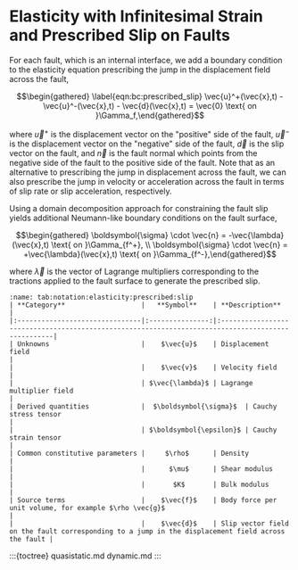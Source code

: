 # Elasticity with Infinitesimal Strain and Prescribed Slip on Faults

For each fault, which is an internal interface, we add a boundary condition to the elasticity equation prescribing the jump in the displacement field across the fault,

$$\begin{gathered}
  \label{eqn:bc:prescribed_slip}
  \vec{u}^+(\vec{x},t) - \vec{u}^-(\vec{x},t) - \vec{d}(\vec{x},t) = \vec{0} \text{ on }\Gamma_f,\end{gathered}$$

where $\vec{u}^+$ is the displacement vector on the "positive" side of the fault, $\vec{u}^-$ is the displacement vector on the "negative" side of the fault, $\vec{d}$ is the slip vector on the fault, and $\vec{n}$ is the fault normal which points from the negative side of the fault to the positive side of the fault.
Note that as an alternative to prescribing the jump in displacement across the fault, we can also prescribe the jump in velocity or acceleration across the fault in terms of slip rate or slip acceleration, respectively.

Using a domain decomposition approach for constraining the fault slip yields additional Neumann-like boundary conditions on the fault surface,

$$\begin{gathered}
  \boldsymbol{\sigma} \cdot \vec{n} = -\vec{\lambda}(\vec{x},t) \text{ on }\Gamma_{f^+}, \\
  \boldsymbol{\sigma} \cdot \vec{n} = +\vec{\lambda}(\vec{x},t) \text{ on }\Gamma_{f^-},\end{gathered}$$

where $\vec{\lambda}$ is the vector of Lagrange multipliers corresponding to the tractions applied to the fault surface to generate the prescribed slip.

```{table} Mathematical notation for elasticity equation with infinitesimal strain and prescribed slip on faults.
:name: tab:notation:elasticity:prescribed:slip
| **Category**                   |   **Symbol**    | **Description**                                                                                   |
|:-------------------------------|:---------------:|:--------------------------------------------------------------------------------------------------|
| Unknowns                       |    $\vec{u}$    | Displacement field                                                                                |
|                                |    $\vec{v}$    | Velocity field                                                                                    |
|                                | $\vec{\lambda}$ | Lagrange multiplier field                                                                         |
| Derived quantities             |  $\boldsymbol{\sigma}$  | Cauchy stress tensor                                                                              |
|                                | $\boldsymbol{\epsilon}$ | Cauchy strain tensor                                                                              |
| Common constitutive parameters |     $\rho$      | Density                                                                                           |
|                                |      $\mu$      | Shear modulus                                                                                     |
|                                |       $K$       | Bulk modulus                                                                                      |
| Source terms                   |    $\vec{f}$    | Body force per unit volume, for example $\rho \vec{g}$                                            |
|                                |    $\vec{d}$    | Slip vector field on the fault corresponding to a jump in the displacement field across the fault |
```

:::{toctree}
quasistatic.md
dynamic.md
:::
